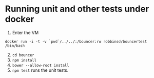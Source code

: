 # Running unit and other tests under docker

1. Enter the VM
```
docker run -i -t -v `pwd`/../../:/bouncer:rw robbinsd/bouncertest /bin/bash
```
2. ``cd bouncer``
3. ``npm install``
4. ``bower --allow-root install``
5. ``npm test`` runs the unit tests.
